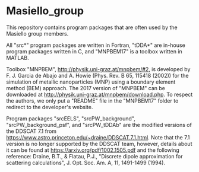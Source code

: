# Masiello_group
This repository contains program packages that are often used by the Masiello group members. 

All "src*" program packages are written in Fortran, "tDDA*" are in-house program packages written in C, and "MNPBEM17" is a toolbox 
written in MATLAB.

Toolbox "MNPBEM", http://physik.uni-graz.at/mnpbem/#2, is developed by F. J. Garcia de Abajo and A. Howie (Phys. Rev. B 65, 115418 (2002)) for the simulation of metallic nanoparticles (MNP) using a boundary element method (BEM) approach. The 2017 version of "MNPBEM" can be downloaded at http://physik.uni-graz.at/mnpbem/download.php. To respect the authors, we only put a "README" file in the "MNPBEM17" folder to redirect to the developer's website.

Program packages "srcEELS", "srcPW_background", "srcPW_background_psf", and "srcPW_tDDAb" are the modified versions of the DDSCAT 7.1 from https://www.astro.princeton.edu/~draine/DDSCAT.7.1.html. Note that the 7.1 version is no longer supported by the DDSCAT team, however, details about it can be found at  https://arxiv.org/pdf/1002.1505.pdf and the following reference:
  Draine, B.T., & Flatau, P.J., "Discrete dipole approximation for scattering calculations", J. Opt. Soc. Am. A, 11, 1491-1499 (1994). 
